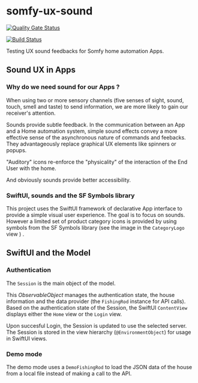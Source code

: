 # somfy-ux-sound

[![Quality Gate Status](https://sonarcloud.io/api/project_badges/measure?project=lzilber_somfy-ux-sound&metric=alert_status)](https://sonarcloud.io/dashboard?id=lzilber_somfy-ux-sound)

[![Build Status](https://travis-ci.com/lzilber/somfy-ux-sound.svg?branch=master)](https://travis-ci.com/lzilber/somfy-ux-sound)

Testing UX sound feedbacks for Somfy home automation Apps.

## Sound UX in Apps

### Why do we need sound for our Apps ?

When using two or more sensory channels (five senses of sight, sound, touch, smell and taste) to send information, we are more likely to gain our receiver's attention.

Sounds provide subtle feedback. In the communication between an App and a Home automation system, simple sound effects convey a more effective sense of the asynchronous nature of commands and feebacks.
They advantageously replace graphical UX elements like spinners or popups.

"Auditory" icons re-enforce the "physicality" of the interaction of the End User with the home.

And obviously sounds provide better accessibility.

### SwiftUI, sounds and the SF Symbols library 

This project uses the SwiftUI framework of declarative App interface to provide a simple visual user experience.
The goal is to focus on sounds. However a limited set of product category icons is provided by using symbols from the SF Symbols library (see the image in the  `CategoryLogo` view ) .

## SwiftUI and the Model

### Authentication

The `Session` is the main object of the model. 

This _ObservableObject_ manages the authentication state, the house information and the data provider (the `FishingRod` instance for API calls). 
Based on the authentication state of the Session, the SwiftUI `ContentView` displays either the `Home` view or the `Login` view.

Upon succesful Login, the Session is updated to use the selected server. 
The Session is stored in the view hierarchy (`@EnvironmentObject`) for usage in SwiftUI views. 
 
 ### Demo mode
 
 The demo mode uses a `DemoFishingRod` to load the JSON data of the house from a local file instead of making a call to the API. 

